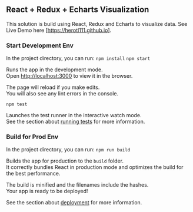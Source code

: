 ## React + Redux + Echarts Visualization 
This solution is build using React, Redux and Echarts to visualize data. See Live Demo here [https://herotl111.github.io].

### Start Development Env
In the project directory, you can run:
`npm install`
`npm start`

Runs the app in the development mode.<br>
Open [http://localhost:3000](http://localhost:3000) to view it in the browser.

The page will reload if you make edits.<br>
You will also see any lint errors in the console.

`npm test`

Launches the test runner in the interactive watch mode.<br>
See the section about [running tests](#running-tests) for more information.

### Build for Prod Env
In the project directory, you can run:
`npm run build`

Builds the app for production to the `build` folder.<br>
It correctly bundles React in production mode and optimizes the build for the best performance.

The build is minified and the filenames include the hashes.<br>
Your app is ready to be deployed!

See the section about [deployment](#deployment) for more information.
